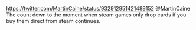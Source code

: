 https://twitter.com/MartinCaine/status/932912951421489152 @MartinCaine The count down to the moment when steam games only drop cards if you buy them direct from steam continues.